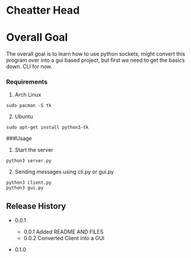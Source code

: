 # Cheatter Head

# Overall Goal 
The overall goal is to learn how to use python sockets, might convert this program over into a gui based project, but first we need to get the basics down. CLI for now.

### Requirements
1. Arch Linux
```
sudo pacman -S tk
```
2. Ubuntu
```
sudo apt-get install python3-tk 
```

###Usage
1. Start the server 
```
python3 server.py
```
2. Sending messages using cli.py or gui.py
```
python3 client.py
python3 gui.py
```


## Release History
* 0.0.1 
	* 0.0.1  Added README AND FILES
	* 0.0.2  Converted Client into a GUI 

* 0.1.0
